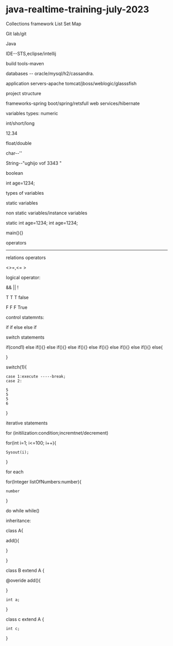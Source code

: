 # java-realtime-training-july-2023
Collections framework
List
Set
Map

Git lab/git

Java

IDE--STS,eclipse/intellij

build tools-maven

databases -- oracle/mysql/h2/cassandra.

application servers-apache tomcat/jboss/weblogic/glasssfish

project structure

frameworks-spring boot/spring/retsfull web services/hibernate

variables types:
numeric 

int/short/long


12.34

float/double


char--''

String--"ughijo vof 3343 "

boolean


int age=1234;



types of variables

static variables

non static variables/instance variables

static int age=1234;
int age=1234;

main(){}

operators


-------------

relations operators

>
<>=,<= >


logical operator:

&&
||
!

T T T
false


F F F
True


control statemnts:

if 
if else
else if


switch statements

if(cond1)
else if(){}
else if(){}
else if(){}
else if(){}
else if(){}
else if(){}
else{

}

switch(1){

    case 1:execute -----break;
    case 2:

    5
    5
    5
    6



}


iterative statements

for (initilization:condition;incremtnet/decrement)

for(int i=1; i<=100; i++){

    Sysout(i);
}

for each

for(Integer listOfNumbers:number){

    number
}

do while
while()

inheritance:


class A{

add(){


}


}

class B extend A {


@overide
add(){

    
}

    int a;

}

class c extend A {



    int c;

}




